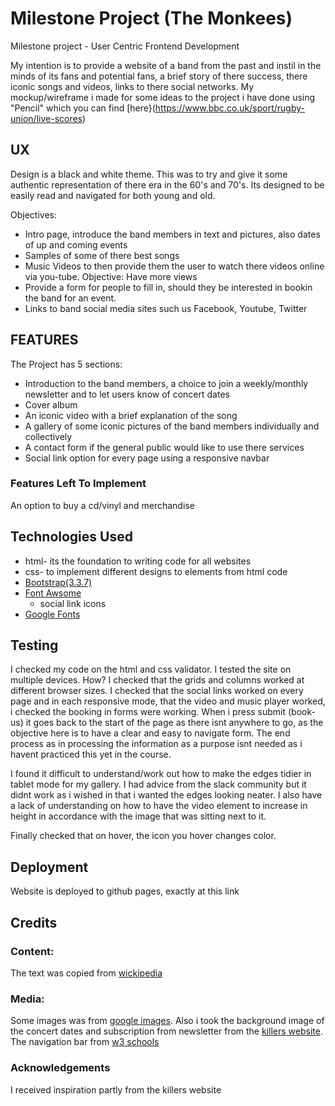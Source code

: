 # Milestone Project (The Monkees)

Milestone project - User Centric Frontend Development

My intention is to provide a website of a band from the past and instil in the minds of its fans and 
potential fans, a brief story of there success, there iconic songs and videos, links to there social networks.
My mockup/wireframe i made for some ideas to the project i have done using "Pencil" which you can find [here}(https://www.bbc.co.uk/sport/rugby-union/live-scores)


## UX

Design is a black and white theme. This was to try and give it some authentic representation of there era in the 60's and 70's.
Its designed to be easily read and navigated for both young and old.

Objectives:

 - Intro page, introduce the band members in text and pictures, also dates of up and coming events
 - Samples of some of there best songs
 - Music Videos to then provide them the user to watch there videos online via you-tube. Objective: Have more views
 - Provide a form for people to fill in, should they be interested in bookin the band for an event.
 - Links to band social media sites such us Facebook, Youtube, Twitter



## FEATURES

The Project has 5 sections:

- Introduction to the band members, a choice to join a weekly/monthly newsletter and to let users know of concert dates
- Cover album 
- An iconic video with a brief explanation of the song
- A gallery of some iconic pictures of the band members individually and collectively
- A contact form if the general public would like to use there services
- Social link option for every page using a responsive navbar


### Features Left To Implement

An option to buy a cd/vinyl and merchandise

## Technologies Used

+ html- its the foundation to writing code for all websites
+ css- to implement different designs to elements from html code
+ [Bootstrap(3.3.7)](https://getbootstrap.com/docs/3.3/)
+ [Font Awsome](https://fontawesome.com/)
    - social link icons
+ [Google Fonts](https://fonts.google.com/)


## Testing

I checked my code on the html and css validator.
I tested the site on multiple devices. How? I checked that the grids and columns 
worked at different browser sizes. I checked that the social links worked on every page 
and in each responsive mode, that the video and music player worked, i checked the booking in 
forms were working. When i press submit (book-us) it goes back to the start of the page as there isnt anywhere to go, 
as the objective here is to have a clear and easy to navigate form. The end process as in processing 
the information as a purpose isnt needed as i havent practiced this yet in the course.

I found it difficult to understand/work out how to make the edges tidier in tablet mode
for my gallery. I had advice from the slack community but it didnt work as i wished in that
i wanted the edges looking neater. I also have a lack of understanding on how to have the video element
to increase in height in accordance with the image that was sitting next to it. 

Finally checked that on hover, the icon you hover changes color.

## Deployment

Website is deployed to github pages, exactly at this link

## Credits

### Content:
The text was copied from [wickipedia](https://en.wikipedia.org/wiki/The_Monkees)

### Media:
Some images was from [google images](https://images.google.com/).
Also i took the background image of the concert dates and subscription from newsletter from the 
[killers website](https://www.thekillersmusic.com/).
The navigation bar from [w3 schools](https://www.w3schools.com/bootstrap/bootstrap_navbar.asp)

### Acknowledgements

I received inspiration partly from the killers website

























